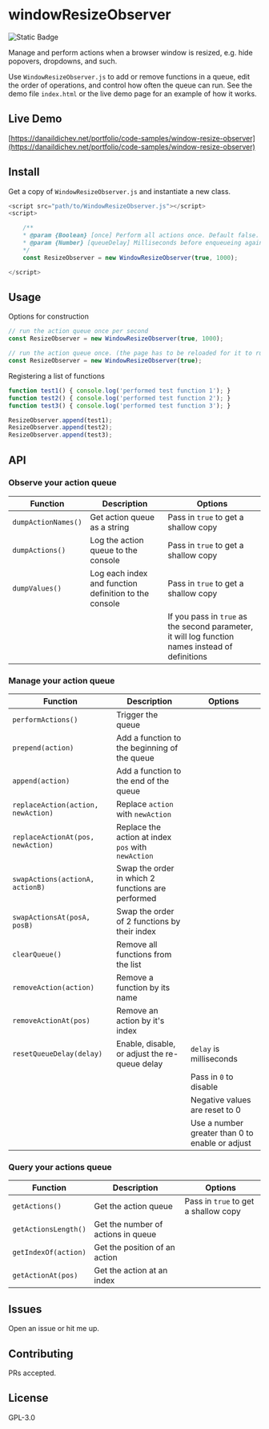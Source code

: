 # windowResizeObserver

![Static Badge](https://img.shields.io/badge/version-1-blue)

Manage and perform actions when a browser window is resized, e.g. hide popovers, dropdowns, and such.

Use `WindowResizeObserver.js` to add or remove functions in a queue, edit the order of operations, and control how often the queue can run. See the demo file `index.html` or the live demo page for an example of how it works.

## Live Demo

[https://danaildichev.net/portfolio/code-samples/window-resize-observer](https://danaildichev.net/portfolio/code-samples/window-resize-observer)

## Install

Get a copy of `WindowResizeObserver.js` and instantiate a new class.

```javascript
<script src="path/to/WindowResizeObserver.js"></script>
<script>

    /**
    * @param {Boolean} [once] Perform all actions once. Default false.
    * @param {Number} [queueDelay] Milliseconds before enqueueing again. Default 0 - does not requeue.
    */
    const ResizeObserver = new WindowResizeObserver(true, 1000);

</script>
```

## Usage

Options for construction

```javascript
// run the action queue once per second
const ResizeObserver = new WindowResizeObserver(true, 1000);

// run the action queue once. (the page has to be reloaded for it to run again)
const ResizeObserver = new WindowResizeObserver(true);
```

Registering a list of functions
```javascript
function test1() { console.log('performed test function 1'); }
function test2() { console.log('performed test function 2'); }
function test3() { console.log('performed test function 3'); }

ResizeObserver.append(test1);
ResizeObserver.append(test2);
ResizeObserver.append(test3);
```

## API

### Observe your action queue

| Function | Description | Options |
| --- | --- | --- |
| `dumpActionNames()` | Get action queue as a string | Pass in `true` to get a shallow copy |
| `dumpActions()` | Log the action queue to the console | Pass in `true` to get a shallow copy |
| `dumpValues()` | Log each index and function definition to the console | Pass in `true` to get a shallow copy |
|  |  | If you pass in `true` as the second parameter, it will log function names instead of definitions |

### Manage your action queue

| Function | Description | Options |
| --- | --- | --- |
| `performActions()` | Trigger the queue |  |
| `prepend(action)` | Add a function to the beginning of the queue |  |
| `append(action)` | Add a function to the end of the queue |  |
| `replaceAction(action, newAction)` | Replace `action` with `newAction` |  |
| `replaceActionAt(pos, newAction)` | Replace the action at index `pos` with `newAction` |  |
| `swapActions(actionA, actionB)` | Swap the order in which 2 functions are performed |  |
| `swapActionsAt(posA, posB)` | Swap the order of 2 functions by their index |  |
| `clearQueue()` | Remove all functions from the list |  |
| `removeAction(action)` | Remove a function by its name |  |
| `removeActionAt(pos)` | Remove an action by it's index |  |
| `resetQueueDelay(delay)` | Enable, disable, or adjust the re-queue delay | `delay` is milliseconds |
|  |  | Pass in `0` to disable |
|  |  | Negative values are reset to 0 |
|  |  | Use a number greater than 0 to enable or adjust |

### Query your actions queue

| Function | Description | Options |
| --- | --- | --- |
| `getActions()` | Get the action queue | Pass in `true` to get a shallow copy |
| `getActionsLength()` | Get the number of actions in queue |  |
| `getIndexOf(action)` | Get the position of an action |  |
| `getActionAt(pos)` | Get the action at an index |  |

## Issues

Open an issue or hit me up.

## Contributing

PRs accepted.

## License

GPL-3.0
